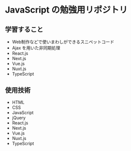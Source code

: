 # JavaScript の勉強用リポジトリ

## 学習すること
 - Web制作などで使いまわしができるスニペットコード
 - Ajax を用いた非同期処理
 - React.js
 - Next.js
 - Vue.js
 - Nuxt.js
 - TypeScript

## 使用技術
 - HTML
 - CSS
 - JavaScript
 - jQuery
 - React.js
 - Next.js
 - Vue.js
 - Nuxt.js
 - TypeScript